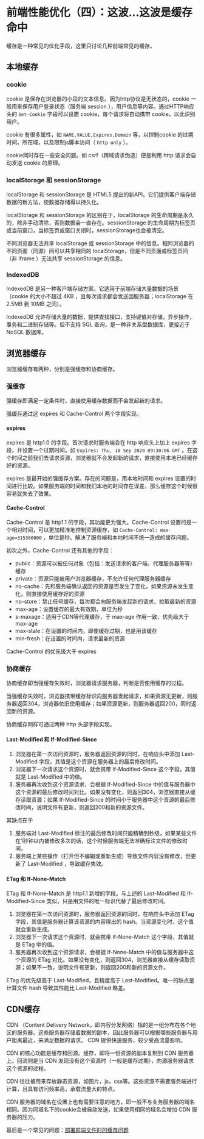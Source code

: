 # 前端性能优化（四）：这波...这波是缓存命中

缓存是一种常见的优化手段，这里只讨论几种前端常见的缓存。

## 本地缓存

### cookie

cookie 是保存在浏览器的小段的文本信息。因为http协议是无状态的，cookie 一般用来保存用户登录状态（服务端 session ），用户信息等内容。通过HTTP响应头的 `Set-Cookie` 字段可以设置 cookie，每个请求将自动携带 cookie，以此识别用户。

cookie 有很多属性，如 `NAME,VALUE,Expires,Domain` 等，以控制cookie 的过期时间，所在域，以及限制js脚本访问（ `http-only` ）。

cookie同时存在一些安全问题。如 csrf（跨域请求伪造）便是利用 http 请求会自动发送 cookie 的原理。

### localStorage 和 sessionStorage

localStorage 和 sessionStorage 是 HTML5 提出的新API。它们提供客户端存储数据的新方法，使数据存储得以持久化。

localStorage 和 sessionStorage 的区别在于，localStorage 的生命周期是永久的，除非手动清除，否则数据会一直存在。sessionStorage 的生命周期为标签页或当前窗口，当标签页或窗口关闭时，sessionStorage也会被清空。

不同浏览器无法共享 localStorage 或 sessionStorage 中的信息。相同浏览器的不同页面（同源）间可以共享相同的  localStorage，但是不同页面或标签页间（非 iframe ）无法共享 sessionStorage 的信息。

### IndexedDB

IndexedDB 是另一种客户端存储方案。它适用于前端存储大量数据的场景（cookie 的大小不超过 4KB ，且每次请求都会发送回服务器；localStorage 在 2.5MB 到 10MB 之间）。

IndexedDB 允许存储大量的数据，提供查找接口，支持键值对存储，异步操作，事务和二进制存储等。但不支持 SQL 查询，是一种非关系型数据库，更接近于 NoSQL 数据库。

## 浏览器缓存

浏览器缓存有两种，分别是强缓存和协商缓存。

### 强缓存

强缓存即满足一定条件时，直接使用缓存数据而不会发起新的请求。

强缓存通过这 expires 和 Cache-Control 两个字段实现。

#### expires

expires 是 http1.0 的字段。首次请求时服务端会在 http 响应头上加上 expires 字段，并设置一个过期时间。如 `Expires: Thu, 10 Sep 2020 09:30:06 GMT` 。在这个时间之前我们去请求资源，浏览器就不会发起新的请求，直接使⽤本地已经缓存好的资源。

expires 是最开始的强缓存方案。存在的问题是，⽤本地时间和 expires 设置的时间进⾏⽐较。如果服务端的时间和我们本地的时间存在误差，那么缓存这个时候很容易就失去了效果。

#### Cache-Control

Cache-Control 是 http1.1 的字段，其功能更为强大。Cache-Control 设置的是⼀个相对时间，可以更加精准地控制资源缓存，如 `Cache-Control: max-age=315360000` ，单位是秒。解决了服务端和本地时间不统⼀造成的缓存问题。

初次之外，Cache-Control 还有其他的字段：

* public：资源可以被任何对象（包括：发送请求的客户端、代理服务器等等）缓存
* private：资源只能被⽤户浏览器缓存，不允许任何代理服务器缓存
* no-cache：先和服务端确认返回的资源是否发⽣了变化，如果资源未发⽣变化，则直接使⽤缓存好的资源
* no-store：禁⽌任何缓存，每次都会向服务端发起新的请求，拉取最新的资源
* max-age：设置缓存的最⼤有效期，单位为秒
* s-maxage：适用于CDN等代理缓存，于 max-age 作用一致，优先级大于 max-age
* max-stale：在设置的时间内，即使缓存过期，也是用该缓存
* min-fresh：在设置的时间内，请求最新的资源

Cache-Control 的优先级大于 expires

### 协商缓存

协商缓存即当强缓存失效时，浏览器请求服务器，判断是否使用缓存的过程。

当强缓存失效时，浏览器携带缓存标识向服务器发起请求，如果资源无更新，则服务器返回304，浏览器依旧使用缓存；如果资源更新，则服务器返回200，同时返回新的资源。

协商缓存同样可通过两种 http 头部字段实现。

#### Last-Modified 和 If-Modified-Since

1. 浏览器在第一次访问资源时，服务器返回资源的同时，在响应头中添加 Last-Modified 字段，其值是这个资源在服务器上的最后修改时间。
2. 浏览器下一次请求这个资源时，就会携带 If-Modified-Since 这个字段，其值就是 Last-Modified 中的值。
3. 服务器再次收到这个资源请求，会根据 If-Modified-Since 中的值与服务器中这个资源的最后修改时间对比。如果没有变化，则返回304，浏览器直接从缓存读取资源；如果 If-Modified-Since 的时间小于服务器中这个资源的最后修改时间，说明文件有更新，则返回200和新的资源文件。

其缺点在于

1. 服务端对 Last-Modified 标注的最后修改时间只能精确到秒级，如果某些⽂件在1秒钟以内被修改多次的话，这个时候服务端⽆法准确标注⽂件的修改时间。
2. 服务端上某些操作（打开但不编辑或重新生成）导致文件内容没有修改，但更新了 Last-Modified ，导致缓存失效。

#### ETag 和 If-None-Match

ETag 和 If-None-Match 是 http1.1 新增的字段。与上述的 Last-Modified 和 If-Modified-Since 类似，只是用文件的唯一标识代替了最后修改时间。

1. 浏览器在第一次访问资源时，服务器返回资源的同时，在响应头中添加 ETag 字段，其值是服务器计算该资源的内容得出的 hash。当资源变化时，这个值就会重新生成。
2. 浏览器下一次请求这个资源时，就会携带 If-None-Match 这个字段，其值就是 ETag 中的值。
3. 服务器再次收到这个资源请求，会根据 If-None-Match 中的值与服务器中这个资源的 ETag 对比。如果没有变化，则返回304，浏览器直接从缓存读取资源；如果不一致，说明文件有更新，则返回200和新的资源文件。

ETag 的优先级高于 Last-Modified，且精度高于 Last-Modified。唯一的缺点是计算文件 hash 导致其性能比 Last-Modified 略差。

## CDN缓存

CDN （Content Delivery Network，即内容分发网络）指的是一组分布在各个地区的服务器。这些服务器存储着数据的副本，因此服务器可以根据哪些服务器与用户距离最近，来满足数据的请求。 CDN 提供快速服务，较少受高流量影响。

CDN 的核心功能是缓存和回源。缓存，即将一份资源的副本复制到 CDN 服务器上。回流则是当 CDN 发现没有这个资源时（一般是缓存过期），向源服务器请求这个资源的过程。

CDN 往往被用来存放静态资源，如图片，js，css等。这些资源不需要服务端进行计算，且具有访问频率高，承载流量大的特点。

CDN 服务器的域名在设置上也有需要注意的地方，即一般不与业务服务器的域名相同。因为同域名下的cookie会被自动发送，如果使用相同的域名会增加 CDN 服务器的压力。

最后是一个常见的问题：[部署前端文件时的缓存问题](https://github.com/linJ-000/Blog/blob/master/Article/%E5%89%8D%E7%AB%AF%E6%80%A7%E8%83%BD%E4%BC%98%E5%8C%96/%E9%83%A8%E7%BD%B2%E5%89%8D%E7%AB%AF%E6%96%87%E4%BB%B6%E6%97%B6%E7%9A%84%E7%BC%93%E5%AD%98%E9%97%AE%E9%A2%98.md)